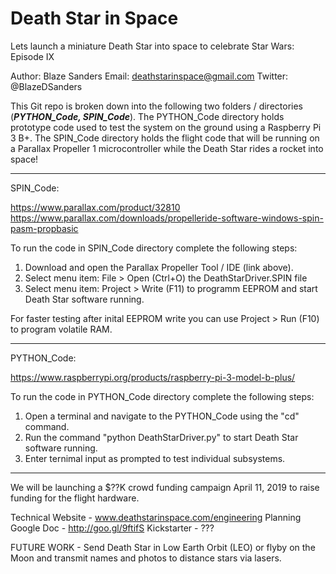 # Death Star in Space
Lets launch a miniature Death Star into space to celebrate Star Wars: Episode IX

Author: Blaze Sanders 
Email: deathstarinspace@gmail.com
Twitter: @BlazeDSanders

This Git repo is broken down into the following two folders / directories (***PYTHON_Code, SPIN_Code***). The PYTHON_Code directory holds prototype code used to test the system on the ground using a Raspberry Pi 3 B+. The SPIN_Code directory holds the flight code that will be running on a Parallax Propeller 1 microcontroller while the Death Star rides a rocket into space!

***

SPIN_Code: 

https://www.parallax.com/product/32810
https://www.parallax.com/downloads/propelleride-software-windows-spin-pasm-propbasic

To run the code in SPIN_Code directory complete the following steps:
1. Download and open the Parallax Propeller Tool / IDE (link above).
2. Select menu item: File > Open (Ctrl+O) the DeathStarDriver.SPIN file
3. Select menu item: Project > Write (F11) to programm EEPROM and start Death Star software running. 

For faster testing after inital EEPROM write you can use Project > Run (F10) to program volatile RAM.

***

PYTHON_Code: 

https://www.raspberrypi.org/products/raspberry-pi-3-model-b-plus/

To run the code in PYTHON_Code directory complete the following steps:
1. Open a terminal and navigate to the PYTHON_Code using the "cd" command.
2. Run the command "python DeathStarDriver.py" to start Death Star software running.
3. Enter ternimal input as prompted to test individual subsystems. 

*** 

We will be launching a $??K crowd funding campaign April 11, 2019 to raise funding for the flight hardware.

Technical Website - www.deathstarinspace.com/engineering
Planning Google Doc - http://goo.gl/9ftifS
Kickstarter - ???

FUTURE WORK - Send Death Star in Low Earth Orbit (LEO) or flyby on the Moon and transmit names and photos to distance stars via lasers.

